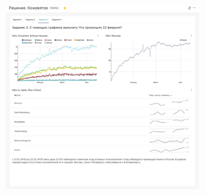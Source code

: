 <p align="center">
  <img src="https://github.com/mynameis-nikita/superset_dashboards/blob/main/task_3/Task_3.png" width="850" title="Task_3">
</p>
